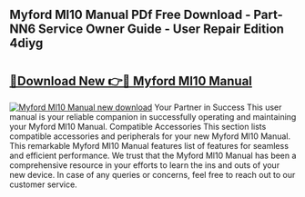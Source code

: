 ## Myford Ml10 Manual PDf Free Download - Part-NN6 Service Owner Guide - User Repair Edition 4diyg

# <h2><a href="http://cf26052.oget.top/?id=Myford+Ml10+Manual">🔗Download New 👉🔴 Myford Ml10 Manual</a></h2>

[![Myford Ml10 Manual new download](https://i.imgur.com/5g1atiW.png)](http://cf26052.oget.top/?id=Myford+Ml10+Manual)
Your Partner in Success This user manual is your reliable companion in successfully operating and maintaining your Myford Ml10 Manual. Compatible Accessories This section lists compatible accessories and peripherals for your new Myford Ml10 Manual. This remarkable Myford Ml10 Manual features list of features for seamless and efficient performance. We trust that the Myford Ml10 Manual has been a comprehensive resource in your efforts to learn the ins and outs of your new device. In case of any queries or concerns, feel free to reach out to our customer service.
